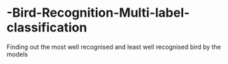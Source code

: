 # -Bird-Recognition-Multi-label-classification
Finding out the most well recognised and least well recognised bird by the models

